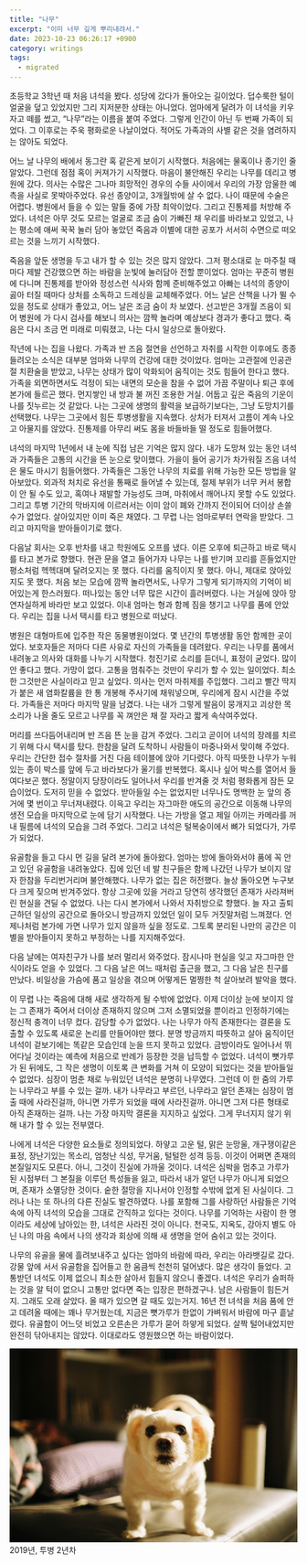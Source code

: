 ```yaml
---
title: "나무"
excerpt: "이미 너무 깊게 뿌리내려서."
date: 2023-10-23 06:26:17 +0900
category: writings
tags:
  - migrated
---
```


초등학교 3학년 때 처음 녀석을 봤다. 성당에 갔다가 돌아오는 길이었다. 덥수룩한 털이 얼굴을 덮고 있었지만 그리 지저분한 상태는 아니었다. 엄마에게 달려가 이 녀석을 키우자고 떼를 썼고, “나무”라는 이름을 붙여 주었다. 그렇게 인간이 아닌 두 번째 가족이 되었다. 그 이후로는 주욱 평화로운 나날이었다. 적어도 가족과의 사별 같은 것을 염려하지는 않아도 되었다.  
  
어느 날 나무의 배에서 동그란 혹 같은게 보이기 시작했다. 처음에는 물혹이나 종기인 줄 알았다. 그런데 점점 혹이 커져가기 시작했다. 마음이 불안해진 우리는 나무를 데리고 병원에 갔다. 의사는 수많은 그나마 희망적인 경우의 수들 사이에서 우리의 가장 암울한 예측을 사실로 못박아주었다. 유선 종양이고, 3개월밖에 살 수 없다. 나이 때문에 수술은 어렵다. 병원에서 들을 수 있는 말들 중에 가장 최악이었다. 그리고 진통제를 처방해 주었다. 녀석은 아무 것도 모르는 얼굴로 조금 숨이 가빠진 채 우리를 바라보고 있었고, 나는 평소에 애써 꾹꾹 눌러 담아 놓았던 죽음과 이별에 대한 공포가 서서히 수면으로 떠오르는 것을 느끼기 시작했다.   
  
죽음을 앞둔 생명을 두고 내가 할 수 있는 것은 많지 않았다. 그저 평소대로 눈 마주칠 때마다 제발 건강했으면 하는 바람을 눈빛에 눌러담아 전할 뿐이었다. 엄마는 꾸준히 병원에 다니며 진통제를 받아와 정성스런 식사와 함께 준비해주었고 아빠는 녀석의 종양이 곯아 터질 때마다 상처를 소독하고 드레싱을 교체해주었다. 어느 날은 산책을 나가 뛸 수 있을 정도로 상태가 좋았고, 어느 날은 조금 숨이 차 보였다. 선고받은 3개월 즈음이 되어 병원에 가 다시 검사를 해보니 의사는 깜짝 놀라며 예상보다 경과가 좋다고 했다. 죽음은 다시 조금 먼 미래로 미뤄졌고, 나는 다시 일상으로 돌아왔다.  
  
작년에 나는 집을 나왔다. 가족과 반 즈음 절연을 선언하고 자취를 시작한 이후에도 종종 들려오는 소식은 대부분 엄마와 나무의 건강에 대한 것이었다. 엄마는 고관절에 인공관절 치환술을 받았고, 나무는 상태가 많이 악화되어 움직이는 것도 힘들어 한다고 했다. 가족을 외면하면서도 걱정이 되는 내면의 모순을 참을 수 없어 가끔 주말이나 퇴근 후에 본가에 들르곤 했다. 먼지쌓인 내 방과 불 꺼진 조용한 거실. 어둡고 깊은 죽음의 기운이 나를 짓누르는 것 같았다. 나는 그곳에 생명의 활력을 보급하기보다는, 그냥 도망치기를 선택했다. 나무는 그곳에서 힘든 투병생활을 지속했다. 상처가 터져서 고름이 계속 나오고 아물지를 않았다. 진통제를 아무리 써도 몸을 바들바들 떨 정도로 힘들어했다.  
  
녀석의 마지막 1년에서 내 눈에 직접 남은 기억은 많지 않다. 내가 도망쳐 있는 동안 녀석과 가족들은 고통의 시간을 뜬 눈으로 맞이했다. 가을이 들어 공기가 차가워질 즈음 녀석은 물도 마시기 힘들어했다. 가족들은 그동안 나무의 치료를 위해 가능한 모든 방법을 알아보았다. 외과적 처치로 유선을 통째로 들어낼 수 있는데, 절제 부위가 너무 커서 봉합이 안 될 수도 있고, 혹여나 재발할 가능성도 크며, 마취에서 깨어나지 못할 수도 있었다. 그리고 투병 기간의 막바지에 이르러서는 이미 암이 폐와 간까지 전이되어 더이상 손쓸 수가 없었다. 살아있지만 이미 죽은 채였다. 그 무렵 나는 엄마로부터 연락을 받았다. 그리고 마지막을 받아들이기로 했다.   
  
다음날 회사는 오후 반차를 내고 학원에도 오프를 냈다. 이른 오후에 퇴근하고 바로 택시를 타고 본가로 향했다. 현관 문을 열고 들어가자 나무는 나를 반기며 꼬리를 흔들었지만 평소처럼 헥헥대며 달려오지는 못 했다. 다리를 움직이지 못 했다. 아니, 제대로 앉아있지도 못 했다. 처음 보는 모습에 깜짝 놀라면서도, 나무가 그렇게 되기까지의 기억이 비어있는게 한스러웠다. 떠나있는 동안 너무 많은 시간이 흘러버렸다. 나는 거실에 앉아 망연자실하게 바라만 보고 있었다. 이내 엄마는 형과 함께 짐을 챙기고 나무를 품에 안았다. 우리는 집을 나서 택시를 타고 병원으로 떠났다.   
  
병원은 대형마트에 입주한 작은 동물병원이었다. 몇 년간의 투병생활 동안 함께한 곳이었다. 보호자들은 저마다 다른 사유로 자신의 가족들을 데려왔다. 우리는 나무를 품에서 내려놓고 의사와 대화를 나누기 시작했다. 청진기로 소리를 듣더니, 표정이 굳었다. 많이 안 좋다고 했다. 가망이 없다. 고통을 멈춰주는 것만이 우리가 할 수 있는 일이었다. 최소한 그것만은 사실이라고 믿고 싶었다. 의사는 먼저 마취제를 주입했다. 그리고 빨간 딱지가 붙은 새 염화칼륨을 한 통 개봉해 주사기에 채워넣으며, 우리에게 잠시 시간을 주었다. 가족들은 저마다 마지막 말을 남겼다. 나는 내가 그렇게 발음이 뭉개지고 괴상한 목소리가 나올 줄도 모르고 나무를 꼭 껴안은 채 잘 자라고 짧게 속삭여주었다.  
  
머리를 쓰다듬어내리며 반 즈음 뜬 눈을 감겨 주었다. 그리고 곧이어 녀석의 장례를 치르기 위해 다시 택시를 탔다. 한참을 달려 도착하니 사람들이 마중나와서 맞이해 주었다. 우리는 간단한 접수 절차를 거친 다음 테이블에 앉아 기다렸다. 아직 따뜻한 나무가 누워 있는 종이 박스를 앞에 두고 바라보다가 울기를 반복했다. 혹시나 싶어 박스를 열어서 들여다보곤 했다. 정말이지 당장이라도 일어나서 우리를 반겨줄 것 처럼 평화롭게 잠든 모습이었다. 도저히 믿을 수 없었다. 받아들일 수는 없었지만 너무나도 명백한 눈 앞의 증거에 몇 번이고 무너져내렸다. 이윽고 우리는 자그마한 애도의 공간으로 이동해 나무의 생전 모습을 마지막으로 눈에 담기 시작했다. 나는 가방을 열고 제일 아끼는 카메라를 꺼내 필름에 녀석의 모습을 그려 주었다. 그리고 녀석은 털복숭이에서 뼈가 되었다가, 가루가 되었다.  
  
유골함을 들고 다시 먼 길을 달려 본가에 돌아왔다. 엄마는 방에 돌아와서야 품에 꼭 안고 있던 유골함을 내려놓았다. 집에 있던 네 발 친구들은 함께 나갔던 나무가 보이지 않자 한참을 두리번거리며 불안해했다. 나무가 없는 집은 허전했다. 늘상 돌아오면 누구보다 크게 짖으며 반겨주었다. 항상 그곳에 있을 거라고 당연히 생각했던 존재가 사라져버린 현실을 견딜 수 없었다. 나는 다시 본가에서 나와서 자취방으로 향했다. 늘 자고 출퇴근하던 일상의 공간으로 돌아오니 방금까지 있었던 일이 모두 거짓말처럼 느껴졌다. 언제나처럼 본가에 가면 나무가 있지 않을까 싶을 정도로. 그토록 분리된 나만의 공간은 이별을 받아들이지 못하고 부정하는 나를 지지해주었다.  
  
다음 날에는 여자친구가 나를 보러 멀리서 와주었다. 잠시나마 현실을 잊고 자그마한 안식이라도 얻을 수 있었다. 그 다음 날은 여느 때처럼 출근을 했고, 그 다음 날은 친구를 만났다. 비일상을 가슴에 품고 일상을 겪으며 어떻게든 멀쩡한 척 살아보려 발악을 했다.   
  
이 무렵 나는 죽음에 대해 새로 생각하게 될 수밖에 없었다. 이제 더이상 눈에 보이지 않는 그 존재가 죽어서 더이상 존재하지 않으며 그저 소멸되었을 뿐이라고 인정하기에는 정신적 충격이 너무 컸다. 감당할 수가 없었다. 나는 나무가 아직 존재한다는 결론을 도출할 수 있도록 새로운 논리를 만들어야만 했다. 분명 방금까지 따뜻하고 살아 움직이던 녀석이 겉보기에는 똑같은 모습인데 눈을 뜨지 못하고 있었다. 금방이라도 일어나서 뛰어다닐 것이라는 예측에 처음으로 반례가 등장한 것을 납득할 수 없었다. 녀석이 뼛가루가 된 뒤에도, 그 작은 생명이 이토록 큰 변화를 거쳐 이 모양이 되었다는 것을 받아들일 수 없었다. 심장이 멈춘 채로 누워있던 녀석은 분명히 나무였다. 그런데 이 한 줌의 가루는 나무라고 부를 수 있는 걸까. 내가 나무라고 부르던, 나무라고 알던 존재는 심장이 멈출 때에 사라진걸까, 아니면 가루가 되었을 때에 사라진걸까. 아니면 그저 다른 형태로 아직 존재하는 걸까. 나는 가장 마지막 결론을 지지하고 싶었다. 그게 무너지지 않기 위해 내가 할 수 있는 전부였다.  
  
나에게 녀석은 다양한 요소들로 정의되었다. 하얗고 고운 털, 맑은 눈망울, 개구쟁이같은 표정, 장난기있는 목소리, 엄청난 식성, 무거움, 털털한 성격 등등. 이것이 어쩌면 존재의 본질일지도 모른다. 아니, 그것이 진실에 가까울 것이다. 녀석은 심박을 멈추고 가루가 된 시점부터 그 본질을 이루던 특성들을 잃고, 따라서 내가 알던 나무가 아니게 되었으며, 존재가 소멸당한 것이다. 숱한 절망을 지나서야 인정할 수밖에 없게 된 사실이다. 그러나 나는 또 하나의 다른 진실도 발견하였다. 나를 포함해 그를 사랑하던 사람들은 기억 속에 아직 녀석의 모습을 그대로 간직하고 있다는 것이다. 나무를 기억하는 사람이 한 명이라도 세상에 남아있는 한, 녀석은 사라진 것이 아니다. 천국도, 지옥도, 강아지 별도 아닌 나의 마음 속에서 나의 생각과 회상에 의해 새 생명을 얻어 숨쉬고 있는 것이다.  
  
나무의 유골을 물에 흘려보내주고 싶다는 엄마의 바람에 따라, 우리는 아라뱃길로 갔다. 강물 앞에 서서 유골함을 집어들고 한 움큼씩 천천히 덜어냈다. 많은 생각이 들었다. 고통받던 녀석도 이제 없으니 최소한 살아서 힘들지 않으니 좋겠다. 녀석은 우리가 슬퍼하는 것을 알 턱이 없으니 고통만 없다면 죽는 입장은 편하겠구나. 남은 사람들이 힘든거지. 그래도 오래 살았다. 올 때가 있으면 갈 때도 있는거지. 16년 전 녀석을 처음 품에 안고 데려올 때에는 꽤나 무거웠는데, 지금은 뼛가루가 한없이 가벼워서 바람에 마구 흩날렸다. 유골함이 어느덧 비었고 오른손은 가루가 묻어 하얗게 되었다. 살짝 털어내었지만 완전히 닦아내지는 않았다. 이대로라도 영원했으면 하는 바람이었다.  

![](/assets/images/EmrfX0i.jpg) 2019년, 투병 2년차